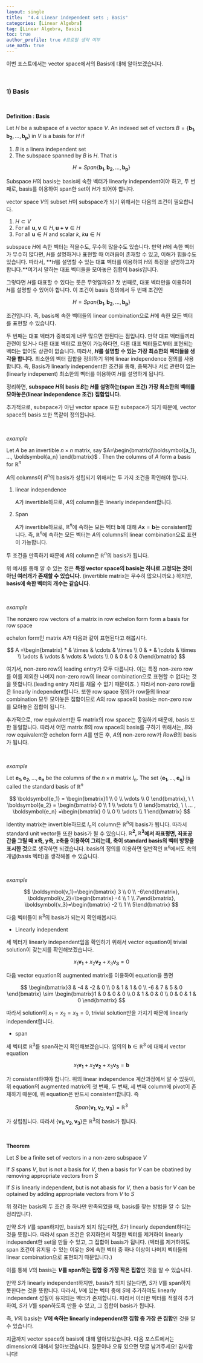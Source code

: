 ```yaml
---
layout: single
title:  "4.4 Linear independent sets ; Basis"
categories: [Linear Algebra]
tag: [Linear Algebra, Basis]
toc: true
author_profile: true #프로필 생략 여부
use_math: true
---
```






이번 포스트에서는 vector space에서의 Basis에 대해 알아보겠습니다.



<br/>

### 1) Basis

<br/>



**Definition : Basis**



Let $H$ be a subspace of a vector space $V$. An indexed set of vectors $B =\{\boldsymbol{b_1}, \boldsymbol{b_2}, ..., \boldsymbol{b_p} \}$ in $V$ is a basis for $H$ if



1. $B$ is a linera independent set
2. The subspace spanned by $B$ is $H$. That is


$$
H=Span\{\boldsymbol{b_1}, \boldsymbol{b_2}, ..., \boldsymbol{b_p} \}
$$


Subspace $H$의 basis는 basis에 속한 벡터가 linearly independent여야 하고, 두 번째로, basis를 이용하여 span한 set이 $H$가 되어야 합니다.



vector space $V$의 subset $H$이 subspace가 되기 위해서는 다음의 조건이 필요합니다.



1. $H\subset V$
2. For all $\boldsymbol{u, v} \in H, \boldsymbol{u+v} \in H$
3. For all $\boldsymbol{u} \in H$ and scalar $k$, $k\boldsymbol{u} \in H$



subspace $H$에 속한 벡터는 적을수도, 무수히 많을수도 있습니다. 만약 $H$에 속한 벡터가 무수히 많다면, $H$를 설명하거나 표현할 때 어려움이 존재할 수 있고, 이해가 힘들수도 있습니다. 따라서, **$H$를 설명할 수 있는 대표 벡터를 이용하여 $H$의 특징을 설명하고자 합니다.**여기서 말하는 대표 벡터들을 모아놓은 집합이 basis입니다.

그렇다면 $H$를 대표할 수 있다는 뜻은 무엇일까요? 첫 번째로, 대표 벡터만을 이용하여 $H$를 설명할 수 있어야 합니다. 이 조건이 basis 정의에서 두 번째 조건인


$$
H=Span\{\boldsymbol{b_1}, \boldsymbol{b_2}, ..., \boldsymbol{b_p} \}
$$


조건입니다. 즉, basis에 속한 벡터들의 linear combination으로 $H$에 속한 모든 벡터를 표현할 수 있습니다.

두 번째는 대표 벡터가 중복되게 너무 많으면 안된다는 점입니다. 만약 대표 벡터들끼리 관련이 있거나 다른 대표 벡터로 표현이 가능하다면, 다른 대표 벡터들로부터 표현되는 벡터는 없어도 상관이 없습니다. 따라서, **$H$를 설명할 수 있는 가장 최소한의 벡터들을 생각을 합니다.** 최소한의 벡터 집합을 정의하기 위해 linear independence 정의를 사용합니다. 즉, Basis가 linearly independent한 조건을 통해, 중복거나 서로 관련이 없는(linearly indepenent) 최소한의 벡터를 이용하여 $H$를 설명하게 됩니다. 



정리하면, **subspace $H$의 basis $B$는 $H$를 설명하는(span 조건) 가장 최소한의 벡터를 모아놓은(linear independence 조건) 집합입니다.**



추가적으로, subspace가 아닌 vector space 또한 subspace가 되기 때문에, vector space의 basis 또한 똑같이 정의됩니다. 



<br/>

*example*



Let $A$ be an invertible $n \times n$ matrix, say $A=\begin{bmatrix}\boldsymbol{a_1}, ..., \boldsymbol{a_n} \end{bmatrix}$ . Then the columns of $A$ form a basis for $\mathbb R^n$ 



$A$의 columns이 $R^n$의 basis가 성립되기 위해서는 두 가지 조건을 확인해야 합니다. 



1. linear independence

   $A$가 invertible하므로, $A$의 column들은 linearly independent합니다.

2. Span

   $A$가 invertible하므로, $\mathbb R^n$에 속하는 모든 벡터 $\boldsymbol{b}$에 대해 $A\boldsymbol{x}=\boldsymbol{b}$는 consistent합니다. 즉, $\mathbb R^n$에 속하는 모든 벡터는 $A$의 columns의 linear combination으로 표현이 가능합니다.



두 조건을 만족하기 때문에 $A$의 column은 $\mathbb R^n$의 basis가 됩니다.

위 예시를 통해 알 수 있는 점은 **특정 vector space의 basis는 하나로 고정되는 것이 아닌 여러개가 존재할 수 있습니다.** (invertible matrix는 무수히 많으니까요.) 하지만, **basis에 속한 벡터의 개수는 같습니다.** 





<br/>

*example*



The nonzero row vectors of a matrix in row echelon form form a basis for row space



echelon form인 matrix $A$가 다음과 같이 표현된다고 해봅시다.


$$
A =\begin{bmatrix}  * & \times & \cdots & \times \\ 0 & * & \cdots &  \times \\ \vdots  & \vdots & \vdots  & \vdots  \\ 0 & 0 & 0 & 0\end{bmatrix}
$$


여기서, non-zero row의 leading entry가 모두 다릅니다. 이는 특정 non-zero row를 이를 제외한 나머지 non-zero row의 linear combination으로 표현할 수 없다는 것을 뜻합니다.(leading entry 자리를 채울 수 없기 때문이죠. ) 따라서 non-zero row들은 linearly independent합니다. 또한 row space 정의가 row들의 linear combination 모두 모아놓은 집합이므로 $A$의 row space의 basis는 non-zero row를 모아놓은 집합이 됩니다.

추가적으로, row equivalent한 두 matrix의 row space는 동일하기 때문에, basis 또한 동일합니다. 따라서 어떤 matrix $B$의 row space의 basis를 구하기 위해서는, $B$와 row equivalent한 echelon form $A$를 만든 후, $A$의 non-zero row가 $RowB$의 basis가 됩니다.



<br/>

*example*





Let $\boldsymbol{e_1}, \boldsymbol{e_2}, ..., \boldsymbol{e_n}$ be the columns of the $n \times n$ matrix $I_n$. The set $\{\boldsymbol{e_1}, ..., \boldsymbol{e_n}\}$ is called the standard basis of $\mathbb R^n$


$$
\boldsymbol{e_1} = \begin{bmatrix}1 \\ 0 \\ \vdots \\ 0 \end{bmatrix}, \ \ \boldsymbol{e_2} = \begin{bmatrix} 0 \\ 1 \\ \vdots \\ 0 \end{bmatrix}, \ \ ... , \boldsymbol{e_n} =\begin{bmatrix} 0 \\ 0 \\ \vdots \\ 1 \end{bmatrix}
$$


Identity matrix는 invertible하므로 $I_n$의 column은 $\mathbb R^n$의 basis가 됩니다. 따라서 standard unit vector들 또한 basis가 될 수 있습니다. **$\mathbb R^2, \mathbb R^3$에서 좌표평면, 좌표공간을 그릴 때 x축, y축, z축을 이용하여 그리는데, 축이 standard basis의 벡터 방향을 표시한 것**으로 생각하면 되겠습니다. basis의 정의를 이용하면 일반적인 $\mathbb R^n$에서도 축의 개념(basis 벡터)을 생각해볼 수 있습니다.



<br/>

*example*


$$
\boldsymbol{v_1}=\begin{bmatrix} 3 \\ 0 \\ -6\end{bmatrix}, 
\boldsymbol{v_2}=\begin{bmatrix} -4 \\ 1 \\ 7\end{bmatrix}, 
\boldsymbol{v_3}=\begin{bmatrix} -2 \\ 1 \\ 5\end{bmatrix}
$$


다음 벡터들이 $\mathbb R^3$의 basis가 되는지 확인해봅시다.



* Linearly independent



세 벡터가 linearly independent임을 확인하기 위해서 vector equation이 trivial solution이 갖는지를 확인해보겠습니다. 


$$
x_1\boldsymbol{v_1} + x_2\boldsymbol{v_2} + x_3\boldsymbol{v_3} = 0
$$


다음 vector equation의 augmented matrix를 이용하여 equation을 풀면


$$
\begin{bmatrix}3 & -4 & -2 & 0 \\ 0 & 1 & 1 & 0 \\ -6 & 7 & 5 & 0 \end{bmatrix} \sim \begin{bmatrix}1 & 0 & 0 & 0 \\ 0 & 1 & 0 & 0 \\ 0 & 0 & 1 & 0 \end{bmatrix}
$$


따라서 solution이 $x_1=x_2=x_3=0$, trivial solution만을 가지기 때문에 linearly independent합니다. 



* span



세 벡터로 $\mathbb R^3$를 span하는지 확인해보겠습니다. 임의의 $\boldsymbol b \in \mathbb R^3$ 에 대해서 vector equation


$$
x_1\boldsymbol{v_1} + x_2\boldsymbol{v_2} + x_3\boldsymbol{v_3} = \boldsymbol{b}
$$


가 consistent하여야 합니다. 위의 linear independence 계산과정에서 알 수 있듯이, 위 equation의 augmented matrix의 첫 번째, 두 번째, 세 번째 column에 pivot이 존재하기 때문에, 위 equation은 반드시 consistent합니다. 즉


$$
Span\{\boldsymbol{v_1}, \boldsymbol{v_2}, \boldsymbol{v_3}\} = \mathbb R^3
$$


가 성립됩니다. 따라서 $\{\boldsymbol{v_1}, \boldsymbol{v_2}, \boldsymbol{v_3}\}$은 $\mathbb R^3$의 basis가 됩니다.









<br/>

**Theorem**



Let $S$ be a finite set of vectors in a non-zero subspace $V$



If $S$ spans $V$, but is not a basis for $V$, then a basis for $V$ can be obatined by removing appropriate vectors from $S$

If $S$ is linearly independent, but is not abasis for $V$, then a basis for $V$ can be optained by adding appropriate vectors from $V$ to $S$



위 정리는 basis의 두 조건 중 하나만 만족되었을 때, basis를 찾는 방법을 알 수 있는 정리입니다. 

만약 $S$가 $V$를 span하지만, basis가 되지 않는다면, $S$가 linearly dependent하다는 것을 뜻합니다. 따라서 span 조건은 유지하면서 적절한 벡터를 제거하여 linearly independent한 set을 만들 수 있고, 그 집합이 basis가 됩니다. (벡터를 제거하여도 span 조건이 유지될 수 있는 이유는 $S$에 속한 벡터 중 하나 이상이 나머지 벡터들의 linear combination으로 표현되기 때문입니다.)

이를 통해 $V$의 basis는 **$V$를 span하는 집합 중 가장 작은 집합**인 것을 알 수 있습니다. 

만약 $S$가 linearly independent하지만, basis가 되지 않는다면, $S$가 $V$를 span하지 못한다는 것을 뜻합니다. 따라서, $V$에 있는 벡터 중에 $S$에 추가하여도 linearly independent 성질이 유지되는 벡터가 존재합니다. 따라서 이러한 벡터를 적절히 추가하여, $S$가 $V$를 span하도록 만들 수 있고, 그 집합이 basis가 됩니다.

즉, $V$의 basis는 **$V$에 속하는 linearly independent한 집합 중 가장 큰 집합**인 것을 알 수 있습니다.





지금까지 vector space의 basis에 대해 알아보았습니다. 다음 포스트에서는 dimension에 대해서 알아보겠습니다. 질문이나 오류 있으면 댓글 남겨주세요! 감사합니다!